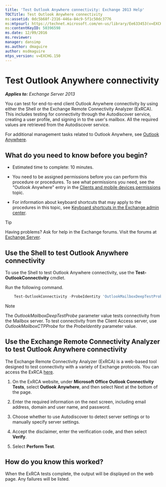 ```yaml
---
title: 'Test Outlook Anywhere connectivity: Exchange 2013 Help'
TOCTitle: Test Outlook Anywhere connectivity
ms:assetid: 0dc5b68f-2316-446a-84c9-5f1c50dc3776
ms:mtpsurl: https://technet.microsoft.com/en-us/library/Ee633453(v=EXCHG.150)
ms:contentKeyID: 50396598
ms.date: 12/09/2016
ms.reviewer: 
manager: dansimp
ms.author: dmaguire
author: msdmaguire
mtps_version: v=EXCHG.150
---
```


# Test Outlook Anywhere connectivity

_**Applies to:** Exchange Server 2013_

You can test for end-to-end client Outlook Anywhere connectivity by using either the Shell or the Exchange Remote Connectivity Analyzer (ExRCA). This includes testing for connectivity through the Autodiscover service, creating a user profile, and signing in to the user's mailbox. All the required values are retrieved from the Autodiscover service.

For additional management tasks related to Outlook Anywhere, see [Outlook Anywhere](outlook-anywhere-exchange-2013-help.md).

## What do you need to know before you begin?

  - Estimated time to complete: 10 minutes.

  - You need to be assigned permissions before you can perform this procedure or procedures. To see what permissions you need, see the "Outlook Anywhere" entry in the [Clients and mobile devices permissions](clients-and-mobile-devices-permissions-exchange-2013-help.md) topic.

  - For information about keyboard shortcuts that may apply to the procedures in this topic, see [Keyboard shortcuts in the Exchange admin center](keyboard-shortcuts-in-the-exchange-admin-center-2013-help.md).

> [!TIP]
> Having problems? Ask for help in the Exchange forums. Visit the forums at [Exchange Server](https://go.microsoft.com/fwlink/p/?linkid=60612).

## Use the Shell to test Outlook Anywhere connectivity

To use the Shell to test Outlook Anywhere connectivity, use the **Test-OutlookConnectivity** cmdlet.

Run the following command.

```powershell
    Test-OutlookConnectivity -ProbeIdentity 'OutlookMailboxDeepTestProbe' -MailboxId tony@contoso.com -Hostname contoso.com
```

> [!NOTE]
> The <EM>OutlookMailboxDeepTestProbe</EM> parameter value tests connectivity from the Mailbox server. To test connectivity from the Client Access server, use <EM>OutlookMailboxCTPProbe</EM> for the <EM>ProbeIdentity</EM> parameter value.

## Use the Exchange Remote Connectivity Analyzer to test Outlook Anywhere connectivity

The Exchange Remote Connectivity Analyzer (ExRCA) is a web-based tool designed to test connectivity with a variety of Exchange protocols. You can access the ExRCA [here](https://go.microsoft.com/fwlink/p/?linkid=167905).

1. On the ExRCA website, under **Microsoft Office Outlook Connectivity Tests**, select **Outlook Anywhere**, and then select Next at the bottom of the page.

2. Enter the required information on the next screen, including email address, domain and user name, and password.

3. Choose whether to use Autodiscover to detect server settings or to manually specify server settings.

4. Accept the disclaimer, enter the verification code, and then select **Verify**.

5. Select **Perform Test**.

## How do you know this worked?

When the ExRCA tests complete, the output will be displayed on the web page. Any failures will be listed.
